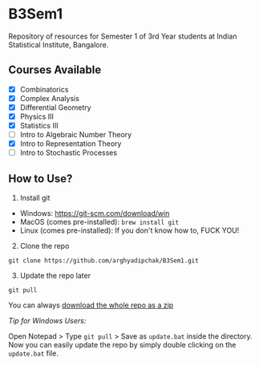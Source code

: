 # B3Sem1

Repository of resources for Semester 1 of 3rd Year students at Indian Statistical Institute, Bangalore.

## Courses Available

- [X] Combinatorics
- [X] Complex Analysis
- [X] Differential Geometry
- [X] Physics III
- [X] Statistics III
- [ ] Intro to Algebraic Number Theory
- [X] Intro to Representation Theory
- [ ] Intro to Stochastic Processes

## How to Use?

1. Install git
  - Windows: https://git-scm.com/download/win
  - MacOS (comes pre-installed): `brew install git`
  - Linux (comes pre-installed): If you don't know how to, FUCK YOU!
2. Clone the repo
```
git clone https://github.com/arghyadipchak/B3Sem1.git
```
3. Update the repo later
```
git pull
```

You can always [download the whole repo as a zip](https://github.com/arghyadipchak/B3Sem1/archive/refs/heads/main.zip)

*Tip for Windows Users:* 

Open Notepad > Type `git pull` > Save as `update.bat` inside the directory. Now you can easily update the repo by simply double clicking on the `update.bat` file.
